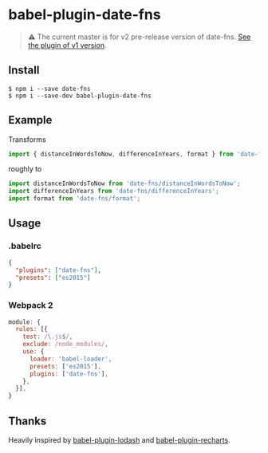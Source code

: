 # babel-plugin-date-fns

> :warning: The current master is for v2 pre-release version of date-fns. [See the plugin of v1 version](https://github.com/date-fns/babel-plugin-date-fns/tree/v1).

## Install

```shell
$ npm i --save date-fns
$ npm i --save-dev babel-plugin-date-fns
```

## Example

Transforms

```js
import { distanceInWordsToNow, differenceInYears, format } from 'date-fns';
```

roughly to

```js
import distanceInWordsToNow from 'date-fns/distanceInWordsToNow';
import differenceInYears from 'date-fns/differenceInYears';
import format from 'date-fns/format';
```

## Usage

### .babelrc

```json
{
  "plugins": ["date-fns"],
  "presets": ["es2015"]
}
```

### Webpack 2

```js
module: {
  rules: [{
    test: /\.js$/,
    exclude: /node_modules/,
    use: {
      loader: 'babel-loader',
      presets: ['es2015'],
      plugins: ['date-fns'],
    },
  }],
}
```

## Thanks

Heavily inspired by [babel-plugin-lodash](https://github.com/lodash/babel-plugin-lodash)
and [babel-plugin-recharts](https://github.com/recharts/babel-plugin-recharts).
